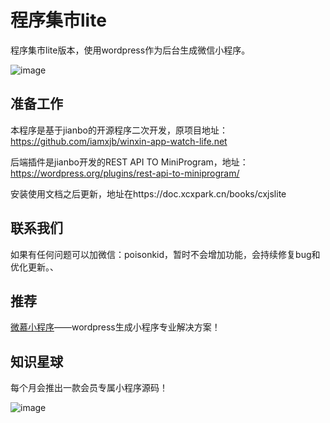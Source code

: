 
# 程序集市lite
程序集市lite版本，使用wordpress作为后台生成微信小程序。

![image](https://doc.xcxpark.cn/uploads/projects/cxjslite/1572020e1faf389b.png)

## 准备工作
本程序是基于jianbo的开源程序二次开发，原项目地址：https://github.com/iamxjb/winxin-app-watch-life.net

后端插件是jianbo开发的REST API TO MiniProgram，地址：https://wordpress.org/plugins/rest-api-to-miniprogram/

安装使用文档之后更新，地址在https://doc.xcxpark.cn/books/cxjslite

## 联系我们
如果有任何问题可以加微信：poisonkid，暂时不会增加功能，会持续修复bug和优化更新。、



## 推荐

[微慕小程序](https://www.minapper.com/ "微慕小程序")——wordpress生成小程序专业解决方案！


## 知识星球

每个月会推出一款会员专属小程序源码！

![image](https://doc.xcxpark.cn/uploads/projects/cxjslite/15720282b61f4860.jpg)
